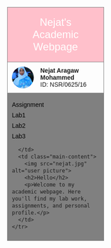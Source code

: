 <!DOCTYPE html>
<html lang="en">
<head>
 
  <title>Nejat's Academic Webpage</title>
<link rel="stylesheet"href="styles.css">
  <style>
    body {
      font-family: Arial, sans-serif;
      margin: 0;
    }

    table {
      width: 100%;
      border-collapse: collapse;
    }

    td {
      vertical-align: top;
      padding: 10px;
      border: 1px solid Gray;
    }

    .header {
      background-color: pink;
      color: white;
      text-align: center;
      font-size: 24px;
      padding: 20px;
    }

    .sidebar {
      width: 200px;
      background-color: gray;
    }

    .sidebar a {
      display: block;
      margin: 8px 0;
      text-decoration: none;
      color: black;
    }

    .profile {
      display: flex;
      align-items: center;
    }

    .profile img {
      width: 50px;
      height: 50px;
      border-radius: 50%;
      margin-right: 15px;
    }

    .main-content {
      padding: 10px;
      text-align: center;
    }

    .main-content img {
      width: 150px;
      height: 150px;
      border-radius: 20%;
    }
  </style>
</head>
<body>

  <table>
    <tr>
      <td colspan="2" class="header">Nejat's Academic Webpage </td>
    </tr>
    <tr>
      <td colspan="2">
        <div class="profile">
          <img src="nejat.jpg" alt="user picture">
          <div>
            <strong>Nejat Aragaw Mohammed</strong><br>
            ID: NSR/0625/16
          </div>
        </div>
      </td>
    </tr>
    <tr>
      <td class="sidebar">
        <a href="Assn1.html">Assignment</a>
        <a href="lab 1.html">Lab1</a>
        <a href="lab 2.html">Lab2</a>
        <a href="lab 3.html">Lab3</a>
       
      </td>
      <td class="main-content">
        <img src="nejat.jpg" alt="user picture">
        <h2>Hello</h2>
        <p>Welcome to my academic webpage. Here you'll find my lab work, assignments, and personal profile.</p>
      </td>
    </tr>
  </table>

</body>
</html>

